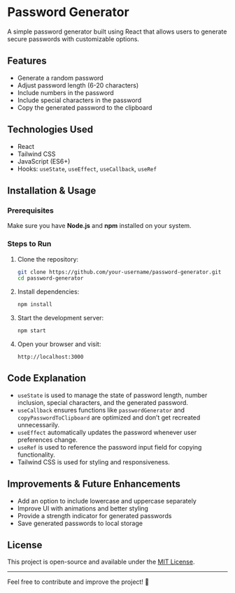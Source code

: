 # Password Generator

A simple password generator built using React that allows users to generate secure passwords with customizable options.

## Features
- Generate a random password
- Adjust password length (6-20 characters)
- Include numbers in the password
- Include special characters in the password
- Copy the generated password to the clipboard

## Technologies Used
- React
- Tailwind CSS
- JavaScript (ES6+)
- Hooks: `useState`, `useEffect`, `useCallback`, `useRef`

## Installation & Usage

### Prerequisites
Make sure you have **Node.js** and **npm** installed on your system.

### Steps to Run
1. Clone the repository:
   ```bash
   git clone https://github.com/your-username/password-generator.git
   cd password-generator
   ```
2. Install dependencies:
   ```bash
   npm install
   ```
3. Start the development server:
   ```bash
   npm start
   ```
4. Open your browser and visit:
   ```
   http://localhost:3000
   ```

## Code Explanation
- `useState` is used to manage the state of password length, number inclusion, special characters, and the generated password.
- `useCallback` ensures functions like `passwordGenerator` and `copyPasswordToClipboard` are optimized and don’t get recreated unnecessarily.
- `useEffect` automatically updates the password whenever user preferences change.
- `useRef` is used to reference the password input field for copying functionality.
- Tailwind CSS is used for styling and responsiveness.

## Improvements & Future Enhancements
- Add an option to include lowercase and uppercase separately
- Improve UI with animations and better styling
- Provide a strength indicator for generated passwords
- Save generated passwords to local storage

## License
This project is open-source and available under the [MIT License](LICENSE).

---
Feel free to contribute and improve the project! 🚀

